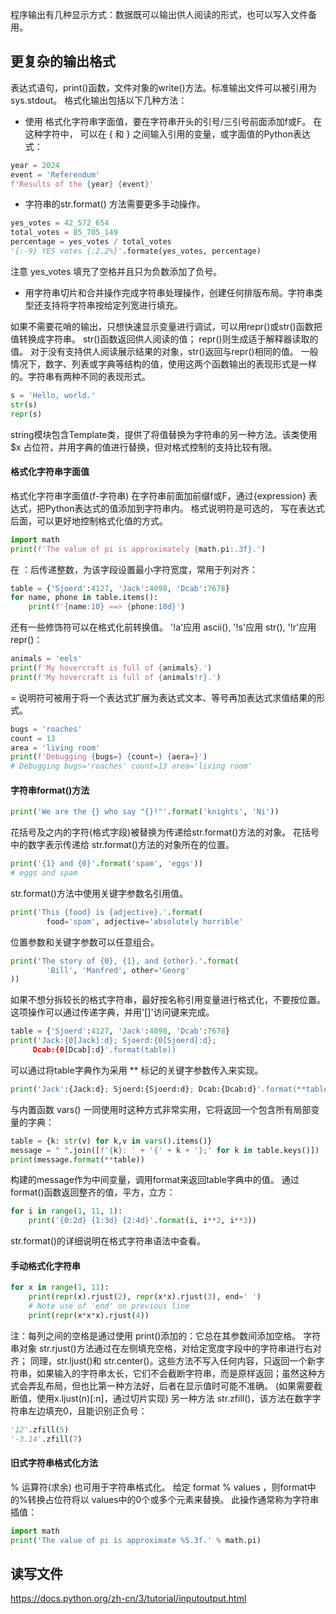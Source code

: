 程序输出有几种显示方式：数据既可以输出供人阅读的形式，也可以写入文件备用。

## 更复杂的输出格式
表达式语句，print()函数，文件对象的write()方法。标准输出文件可以被引用为sys.stdout。
格式化输出包括以下几种方法：
- 使用 格式化字符串字面值，要在字符串开头的引号/三引号前面添加f或F。 在这种字符中， 可以在 { 和 } 之间输入引用的变量，或字面值的Python表达式：
```python
year = 2024
event = 'Referendum'
f'Results of the {year} {event}'
```
- 字符串的str.format() 方法需要更多手动操作。
```python
yes_votes = 42_572_654
total_votes = 85_705_149
percentage = yes_votes / total_votes
'{:-9} YES votes {:2.2%}'.formate(yes_votes, percentage)
```
注意 yes_votes 填充了空格并且只为负数添加了负号。
- 用字符串切片和合并操作完成字符串处理操作，创建任何排版布局。字符串类型还支持将字符串按给定列宽进行填充。

如果不需要花哨的输出，只想快速显示变量进行调试，可以用repr()或str()函数把值转换成字符串。
str()函数返回供人阅读的值；
repr()则生成适于解释器读取的值。
对于没有支持供人阅读展示结果的对象，str()返回与repr()相同的值。
一般情况下，数字、列表或字典等结构的值，使用这两个函数输出的表现形式是一样的。字符串有两种不同的表现形式。
```python
s = 'Hello, world.'
str(s)
repr(s)
```
string模块包含Template类，提供了将值替换为字符串的另一种方法。该类使用 $x 占位符，并用字典的值进行替换，但对格式控制的支持比较有限。
#### 格式化字符串字面值
格式化字符串字面值(f-字符串) 在字符串前面加前缀f或F，通过{expression} 表达式，把Python表达式的值添加到字符串内。
格式说明符是可选的， 写在表达式后面，可以更好地控制格式化值的方式。
```python
import math
print(f'The value of pi is approximately {math.pi:.3f}.')
```
在 ：后传递整数，为该字段设置最小字符宽度，常用于列对齐：
```python
table = {'Sjoerd':4127, 'Jack':4098, 'Dcab':7678}
for name, phone in table.items():
	print(f'{name:10} ==> {phone:10d}')
```
还有一些修饰符可以在格式化前转换值。
'!a'应用 ascii(), '!s'应用 str(), '!r'应用 repr()：
```python
animals = 'eels'
print(f'My hovercraft is full of {animals}.')
print(f'My hovercraft is full of {animals!r}.')
```
= 说明符可被用于将一个表达式扩展为表达式文本、等号再加表达式求值结果的形式。
```python
bugs = 'roaches'
count = 13
area = 'living room'
print(f'Debugging {bugs=} {count=} {aera=}')
# Debugging bugs='roaches' count=13 area='living room'
```
#### 字符串format()方法
```python
print('We are the {} who say "{}!"'.format('knights', 'Ni'))
```
花括号及之内的字符(格式字段)被替换为传递给str.format()方法的对象。
花括号中的数字表示传递给 str.format()方法的对象所在的位置。
```python
print('{1} and {0}'.format('spam', 'eggs'))
# eggs and spam
```
str.format()方法中使用关键字参数名引用值。
```python
print('This {food} is {adjective}.'.format(
		food='spam', adjective='absolutely horrible'							))
```
位置参数和关键字参数可以任意组合。
```python
print('The story of {0}, {1}, and {other}.'.format(
		'Bill', 'Manfred', other='Georg'								
))
```
如果不想分拆较长的格式字符串，最好按名称引用变量进行格式化，不要按位置。
这项操作可以通过传递字典，并用'\[]'访问键来完成。
```python
table = {'Sjoerd':4127, 'Jack':4098, 'Dcab':7678}
print('Jack:{0[Jack]:d}; Sjoerd:{0[Sjoerd]:d};
	 Dcab:{0[Dcab]:d}'.format(table))
```
可以通过将table字典作为采用 \*\* 标记的关键字参数传入来实现。
```python
print('Jack':{Jack:d}; Sjoerd:{Sjoerd:d}; Dcab:{Dcab:d}'.format(**table))
```
与内置函数 vars() 一同使用时这种方式非常实用，它将返回一个包含所有局部变量的字典：
```python
table = {k: str(v) for k,v in vars().items()}
message = " ".join([f'{k}: ' + '{' + k + '};' for k in table.keys()])
print(message.format(**table))
```
构建的message作为中间变量，调用format来返回table字典中的值。
通过format()函数返回整齐的值，平方，立方：
```python
for i in range(1, 11, 1):
	print('{0:2d} {1:3d} {2:4d}'.format(i, i**2, i**3))
```
str.format()的详细说明在格式字符串语法中查看。
#### 手动格式化字符串
```python
for x in range(1, 11):
	print(repr(x).rjust(2), repr(x*x).rjust(3), end=' ')
    # Note use of 'end' on previous line
    print(repr(x*x*x).rjust(4))
```
注：每列之间的空格是通过使用 print()添加的：它总在其参数间添加空格。
字符串对象 str.rjust()方法通过在左侧填充空格，对给定宽度字段中的字符串进行右对齐；
同理，str.ljust()和 str.center()。这些方法不写入任何内容，只返回一个新字符串，如果输入的字符串太长，它们不会截断字符串，而是原样返回；虽然这种方式会弄乱布局，但也比第一种方法好，后者在显示值时可能不准确。
(如果需要截断值，使用x.ljust(n)\[:n]，通过切片实现)
另一种方法 str.zfill()，该方法在数字字符串左边填充0，且能识别正负号：
```python
'12'.zfill(5)
'-3.14'.zfill(7)
```
#### 旧式字符串格式化方法
% 运算符(求余) 也可用于字符串格式化。
给定 format % values ，则format中的%转换占位符将以 values中的0个或多个元素来替换。
此操作通常称为字符串插值：
```python
import math
print('The value of pi is approximate %5.3f.' % math.pi)
```

## 读写文件
https://docs.python.org/zh-cn/3/tutorial/inputoutput.html













